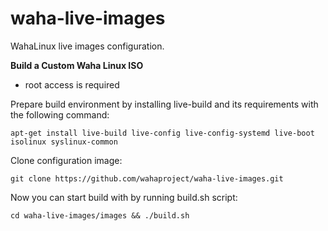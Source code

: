 # waha-live-images
WahaLinux live images configuration.

**Build a Custom Waha Linux ISO**
- root access is required

Prepare build environment by installing live-build and its requirements with the following command:
```
apt-get install live-build live-config live-config-systemd live-boot isolinux syslinux-common
```

Clone configuration image:
```
git clone https://github.com/wahaproject/waha-live-images.git
```

Now you can start build with by running build.sh script:
```
cd waha-live-images/images && ./build.sh
```
